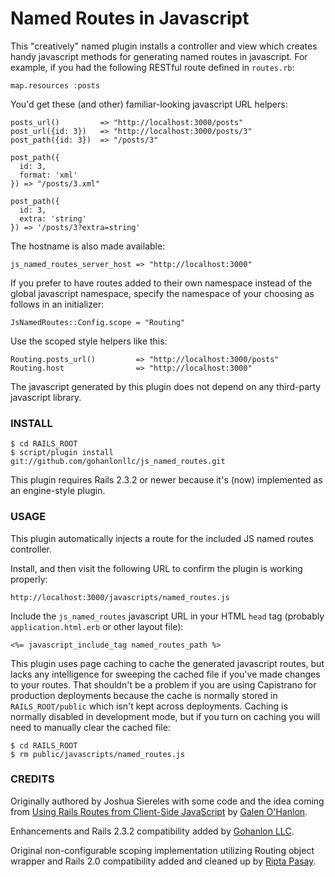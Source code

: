 Named Routes in Javascript
==========================

This "creatively" named plugin installs a controller and view which creates handy javascript methods for generating named routes in javascript. For example, if you had the following RESTful route defined in `routes.rb`:

    map.resources :posts

You'd get these (and other) familiar-looking javascript URL helpers:

    posts_url()         => "http://localhost:3000/posts"
    post_url({id: 3})   => "http://localhost:3000/posts/3"
    post_path({id: 3})  => "/posts/3"

    post_path({
      id: 3, 
      format: 'xml'
    }) => "/posts/3.xml"
    
    post_path({
      id: 3,
      extra: 'string'
    }) => '/posts/3?extra=string'

The hostname is also made available:

    js_named_routes_server_host => "http://localhost:3000"

If you prefer to have routes added to their own namespace instead of the global javascript namespace, specify the namespace of your choosing as follows in an initializer:

    JsNamedRoutes::Config.scope = "Routing"

Use the scoped style helpers like this:

    Routing.posts_url()         => "http://localhost:3000/posts"
    Routing.host                => "http://localhost:3000"

The javascript generated by this plugin does not depend on any third-party javascript library.

### INSTALL

    $ cd RAILS_ROOT
    $ script/plugin install git://github.com/gohanlonllc/js_named_routes.git

This plugin requires Rails 2.3.2 or newer because it's (now) implemented as an engine-style plugin.

### USAGE

This plugin automatically injects a route for the included JS named routes controller.

Install, and then visit the following URL to confirm the plugin is working properly:

    http://localhost:3000/javascripts/named_routes.js

Include the `js_named_routes` javascript URL in your HTML `head` tag (probably `application.html.erb` or other layout file):

    <%= javascript_include_tag named_routes_path %>

This plugin uses page caching to cache the generated javascript routes, but lacks any intelligence for sweeping the
cached file if you've made changes to your routes. That shouldn't be a problem if you are using Capistrano for
production deployments because the cache is normally stored in `RAILS_ROOT/public` which isn't kept across
deployments. Caching is normally disabled in development mode, but if you turn on caching you will need to manually
clear the cached file:

    $ cd RAILS_ROOT
    $ rm public/javascripts/named_routes.js

### CREDITS

Originally authored by Joshua Siereles with some code and the idea coming from [Using Rails Routes from Client-Side JavaScript](http://gohanlon.com/2007/7/15/using-rails-named-routes-from-client-side-javascript) by [Galen O'Hanlon](http://gohanlon.com).

Enhancements and Rails 2.3.2 compatibility added by [Gohanlon LLC](http://gohanlon.com).

Original non-configurable scoping implementation utilizing Routing object wrapper and Rails 2.0 compatibility added and cleaned up by [Ripta Pasay](http://twitter.com/rpasay).
